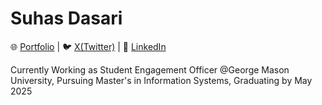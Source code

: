 # Suhas Dasari 
🌐 [Portfolio](https://www.suhas.gg) | 🐦 [X(Twitter)](https://twitter.com/suhasdasari) | 💼 [LinkedIn](https://www.linkedin.com/in/suhasdasari) 

Currently Working as Student Engagement Officer @George Mason University, Pursuing Master's in Information Systems, Graduating by May 2025
